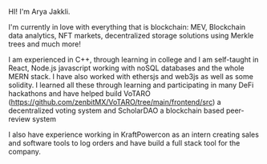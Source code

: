 HI! I'm Arya Jakkli.

I'm currently in love with everything that is blockchain: MEV, Blockchain data analytics, NFT markets, decentralized storage solutions using Merkle trees and much more!

I am experienced in C++, through learning in college and I am self-taught in React, Node.js javascript working with noSQL databases and the whole MERN stack. 
I have also worked with ethersjs and web3js as well as some solidity. I learned all these through learning and participating in many DeFi hackathons
and have helped build VoTARO (https://github.com/zenbitMX/VoTARO/tree/main/frontend/src) a decentralized voting system and ScholarDAO a blockchain based peer-review system 

I also have experience working in KraftPowercon as an intern creating sales and software tools to log orders and have build a full stack tool for the company.


